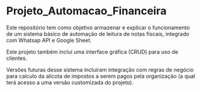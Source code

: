 # Projeto_Automacao_Financeira

Este repositório tem como objetivo armazenar e explicar o funcionamento de um sistema básico de automação de leitura de notas fiscais, integrado com Whatsap API e Google Sheet.

Este projeto também inclui uma interface gráfica (CRUD) para uso de clientes.

Versões futuras desse sistema incluiram integração com regras de negócio para calculo da alicota de impostos a serem pagos pela organização (a qual terá acesso a uma versão customizada do projeto).

